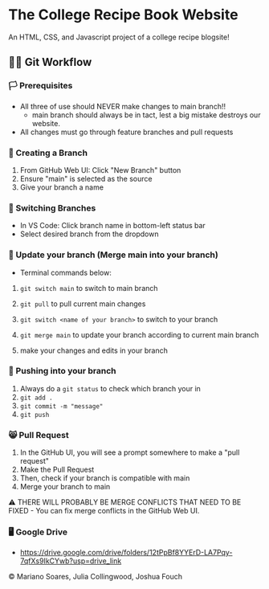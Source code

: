 # The College Recipe Book Website
An HTML, CSS, and Javascript project of a college recipe blogsite!

## 🧑‍🏭 Git Workflow

### 🏳️ Prerequisites
- All three of use should NEVER make changes to main branch!!
  - main branch should always be in tact, lest a big mistake destroys our website.
- All changes must go through feature branches and pull requests

### 🎄 Creating a Branch
1. From GitHub Web UI: Click "New Branch" button
2. Ensure "main" is selected as the source
3. Give your branch a name

### 🎅 Switching Branches
- In VS Code: Click branch name in bottom-left status bar
- Select desired branch from the dropdown

### 🍎 Update your branch (Merge main into your branch)
- Terminal commands below:

1. `git switch main` to switch to main branch
2. `git pull` to pull current main changes

3. `git switch <name of your branch>` to switch to your branch
4. `git merge main` to update your branch according to current main branch
5. make your changes and edits in your branch

### 📌 Pushing into your branch
1. Always do a `git status` to check which branch your in
2. `git add .`
3. `git commit -m "message"`
4. `git push`

### 😸 Pull Request
1. In the GitHub UI, you will see a prompt somewhere to make a "pull request"
2. Make the Pull Request
3. Then, check if your branch is compatible with main
4. Merge your branch to main

⚠️ THERE WILL PROBABLY BE MERGE CONFLICTS THAT NEED TO BE FIXED
    - You can fix merge conflicts in the GitHub Web UI.



### 🖥️ Google Drive
- https://drive.google.com/drive/folders/12tPpBf8YYErD-LA7Pqy-7qfXs9IkCYwb?usp=drive_link

<footer>
  <p>&copy Mariano Soares, Julia Collingwood, Joshua Fouch</p>
</footer>

